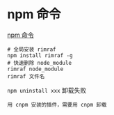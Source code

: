 # npm 命令

[npm 命令](https://www.runoob.com/nodejs/nodejs-npm.html)

```shell
# 全局安装 rimraf
npm install rimraf -g
# 快速删除 node_module
rimraf node_module
rimraf 文件名
```

`npm uninstall xxx` 卸载失败

    用 cnpm 安装的插件，需要用 cnpm 卸载
